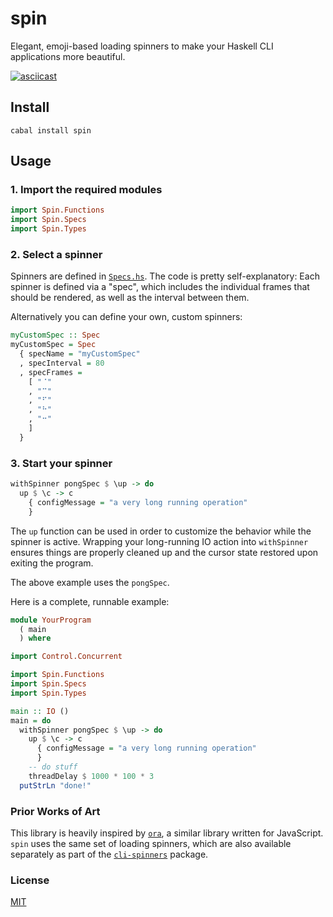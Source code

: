 # spin

Elegant, emoji-based loading spinners to make your Haskell CLI applications
more beautiful.

[![asciicast](https://asciinema.org/a/iIykDo3nPt30wshJZHVlFsxrn.svg)](https://asciinema.org/a/iIykDo3nPt30wshJZHVlFsxrn)

## Install

`cabal install spin`

## Usage

### 1. Import the required modules

```haskell
import Spin.Functions
import Spin.Specs
import Spin.Types
```

### 2. Select a spinner

Spinners are defined in [`Specs.hs`](./src/Spin/Specs.hs).
The code is pretty self-explanatory: Each spinner is defined via a "spec",
which includes the individual frames that should be rendered, as well as the
interval between them.

Alternatively you can define your own, custom spinners:

```haskell
myCustomSpec :: Spec
myCustomSpec = Spec
  { specName = "myCustomSpec"
  , specInterval = 80
  , specFrames =
    [ "⠈"
    , "⠉"
    , "⠋"
    , "⠓"
    , "⠒"
    ]
  }
```

### 3. Start your spinner

```haskell
withSpinner pongSpec $ \up -> do
  up $ \c -> c
    { configMessage = "a very long running operation"
    }
```

The `up` function can be used in order to customize the behavior while the
spinner is active. Wrapping your long-running IO action into `withSpinner`
ensures things are properly cleaned up and the cursor state restored upon
exiting the program.

The above example uses the `pongSpec`.

Here is a complete, runnable example:

```haskell
module YourProgram
  ( main
  ) where

import Control.Concurrent

import Spin.Functions
import Spin.Specs
import Spin.Types

main :: IO ()
main = do
  withSpinner pongSpec $ \up -> do
    up $ \c -> c
      { configMessage = "a very long running operation"
      }
    -- do stuff
    threadDelay $ 1000 * 100 * 3
  putStrLn "done!"
```

### Prior Works of Art

This library is heavily inspired by
[`ora`](https://github.com/sindresorhus/ora), a similar library written for
JavaScript. `spin` uses the same set of loading spinners, which are also
available separately as part of the
[`cli-spinners`](https://github.com/sindresorhus/cli-spinners) package.

### License

[MIT](./LICENSE)

